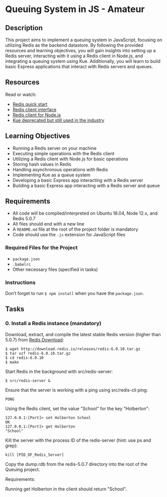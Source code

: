 # Queuing System in JS - Amateur

## Description
This project aims to implement a queuing system in JavaScript, focusing on utilizing Redis as the backend datastore. By following the provided resources and learning objectives, you will gain insights into setting up a Redis server, interacting with it using a Redis client in Node.js, and integrating a queuing system using Kue. Additionally, you will learn to build basic Express applications that interact with Redis servers and queues.

## Resources
Read or watch:
- [Redis quick start](https://redis.io/topics/quickstart)
- [Redis client interface](https://redis.io/clients)
- [Redis client for Node.js](https://www.npmjs.com/package/redis)
- [Kue deprecated but still used in the industry](https://github.com/Automattic/kue)

## Learning Objectives

- Running a Redis server on your machine
- Executing simple operations with the Redis client
- Utilizing a Redis client with Node.js for basic operations
- Storing hash values in Redis
- Handling asynchronous operations with Redis
- Implementing Kue as a queue system
- Developing a basic Express app interacting with a Redis server
- Building a basic Express app interacting with a Redis server and queue

## Requirements
- All code will be compiled/interpreted on Ubuntu 18.04, Node 12.x, and Redis 5.0.7
- All files should end with a new line
- A `README.md` file at the root of the project folder is mandatory
- Code should use the `.js` extension for JavaScript files

### Required Files for the Project
- `package.json`
- `.babelrc`
- Other necessary files (specified in tasks)

### Instructions
Don’t forget to run `$ npm install` when you have the `package.json`.

## Tasks
### 0. Install a Redis instance (mandatory)
Download, extract, and compile the latest stable Redis version (higher than 5.0.7) from [Redis Download](https://redis.io/download/):

```
$ wget http://download.redis.io/releases/redis-6.0.10.tar.gz
$ tar xzf redis-6.0.10.tar.gz
$ cd redis-6.0.10
$ make
```

Start Redis in the background with src/redis-server:
```
$ src/redis-server &
```
Ensure that the server is working with a ping using src/redis-cli ping:
```
PONG
```
Using the Redis client, set the value "School" for the key "Holberton":
```
127.0.0.1:[Port]> set Holberton School
OK
127.0.0.1:[Port]> get Holberton
"School"
```
Kill the server with the process ID of the redis-server (hint: use ps and grep):
```
kill [PID_OF_Redis_Server]
```

Copy the dump.rdb from the redis-5.0.7 directory into the root of the Queuing project.

Requirements:

Running get Holberton in the client should return "School".